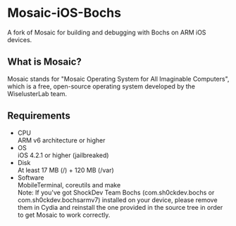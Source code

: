 # Mosaic-iOS-Bochs
A fork of Mosaic for building and debugging with Bochs on ARM iOS devices.

## What is Mosaic?
Mosaic stands for "Mosaic Operating System for All Imaginable Computers", which is a free, open-source operating system developed by the WiselusterLab team.

## Requirements
* CPU<br>
ARM v6 architecture or higher
* OS<br>
iOS 4.2.1 or higher (jailbreaked)
* Disk<br>
At least 17 MB (/) + 120 MB (/var)
* Software<br>
MobileTerminal, coreutils and make<br>
Note: If you've got ShockDev Team Bochs (com.sh0ckdev.bochs or com.sh0ckdev.bochsarmv7) installed on your device, please remove them in Cydia and reinstall the one provided in the source tree in order to get Mosaic to work correctly.
